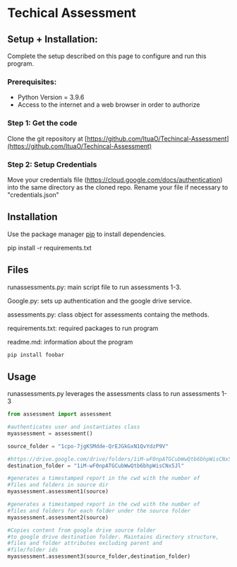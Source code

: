 # Techical Assessment

## Setup + Installation:
Complete the setup described on this page to configure and run this program.

### Prerequisites:

- Python Version = 3.9.6
- Access to the internet and a web browser in order to authorize

### Step 1: Get the code

Clone the git repository at [https://github.com/ItuaO/Techincal-Assessment](https://github.com/ItuaO/Techincal-Assessment)

### Step 2: Setup Credentials

Move your credentials file (https://cloud.google.com/docs/authentication) into the same directory as the cloned repo. Rename your file if necessary to "credentials.json"


## Installation

Use the package manager [pip](https://pip.pypa.io/en/stable/) to install dependencies.

pip install -r requirements.txt

## Files

runassessments.py: main script file to run assessments 1-3.

Google.py: sets up authentication and the google drive service.

assessments.py: class object for assessments containg the methods.

requirements.txt: required packages to run program

readme.md: information about the program



```bash
pip install foobar
```

## Usage
runassessments.py leverages the assessments class to run assessments 1-3

```python
from assessment import assessment

#authenticates user and instantiates class
myassessment = assessment()

source_folder = "1cpo-7jgKSMdde-QrEJGkGxN1QvYdzP9V"

#https://drive.google.com/drive/folders/1iM-wF0npATGCubWwQtb6bhpWisCNx5Jl
destination_folder = "1iM-wF0npATGCubWwQtb6bhpWisCNx5Jl"

#generates a timestamped report in the cwd with the number of
#files and folders in source dir
myassessment.assessment1(source)

#generates a timestamped report in the cwd with the number of
#files and folders for each folder under the source folder
myassessment.assessment2(source)

#Copies content from google drive source folder
#to google drive destination folder. Maintains directory structure,
#files and folder attributes excluding parent and
#file/folder ids
myassessment.assessment3(source_folder,destination_folder)
```
